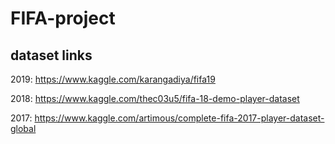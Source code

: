 # FIFA-project

## dataset links
2019: https://www.kaggle.com/karangadiya/fifa19  

2018: https://www.kaggle.com/thec03u5/fifa-18-demo-player-dataset  

2017: https://www.kaggle.com/artimous/complete-fifa-2017-player-dataset-global  
